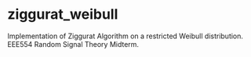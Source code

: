 # ziggurat_weibull
Implementation of Ziggurat Algorithm on a restricted Weibull distribution.  EEE554 Random Signal Theory Midterm.
